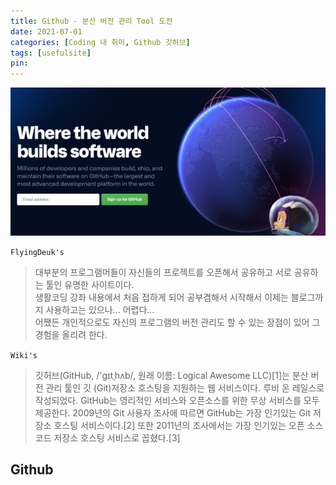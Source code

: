 ```yaml
---
title: Github - 분산 버전 관리 Tool 도전
date: 2021-07-01
categories: [Coding 내 취미, Github 깃허브]
tags: [usefulsite]
pin:
---
```


![github](/img/coding/github/github.jpg)

`FlyingDeuk's`
> 대부분의 프로그램머들이 자신들의 프로젝트를 오픈해서 공유하고 서로 공유하는 툴인 유명한 사이트이다. <br>
생활코딩 강좌 내용에서 처음 접하게 되어 공부겸해서 시작해서 이제는 블로그까지 사용하고는 있으나... 어렵다...<br>
어쨌든 개인적으로도 자신의 프로그램의 버전 관리도 할 수 있는 장점이 있어 그 경험을 올리려 한다.

`Wiki's`
> 깃허브(GitHub, /'ɡɪtˌhʌb/, 원래 이름: Logical Awesome LLC)[1]는 분산 버전 관리 툴인 깃 (Git)저장소 호스팅을 지원하는 웹 서비스이다. 루비 온 레일스로 작성되었다. GitHub는 영리적인 서비스와 오픈소스를 위한 무상 서비스를 모두 제공한다. 2009년의 Git 사용자 조사에 따르면 GitHub는 가장 인기있는 Git 저장소 호스팅 서비스이다.[2] 또한 2011년의 조사에서는 가장 인기있는 오픈 소스 코드 저장소 호스팅 서비스로 꼽혔다.[3]

## Github
